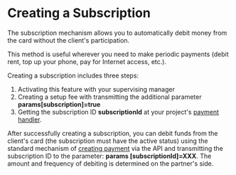 # Creating a Subscription

The subscription mechanism allows you to automatically debit money from the card without the client's participation.

This method is useful wherever you need to make periodic payments \(debit rent, top up your phone, pay for Internet access, etc.\).

Creating a subscription includes three steps:

1. Activating this feature with your supervising manager
2. Creating a setup fee with transmitting the additional parameter **params\[subscription\]=true**
3. Getting the subscription ID **subscriptionId** at your project's [payment handler](../payment-handler.md).

After successfully creating a subscription, you can debit funds from the client's card \(the subscription must have the active status\) using the standard mechanism of [creating payment](../create-payment.md) via the API and transmitting the subscription ID to the parameter: **params \[subscriptionId\]=XXX**. The amount and frequency of debiting is determined on the partner's side.

